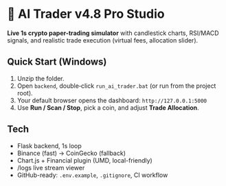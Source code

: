 # 🤖 AI Trader v4.8 Pro Studio

**Live 1s crypto paper-trading simulator** with candlestick charts, RSI/MACD signals, and realistic trade execution (virtual fees, allocation slider).

## Quick Start (Windows)
1. Unzip the folder.
2. Open `backend`, double‑click `run_ai_trader.bat` (or run from the project root).
3. Your default browser opens the dashboard: `http://127.0.0.1:5000`
4. Use **Run / Scan / Stop**, pick a coin, and adjust **Trade Allocation**.

## Tech
- Flask backend, 1s loop
- Binance (fast) → CoinGecko (fallback)
- Chart.js + Financial plugin (UMD, local-friendly)
- /logs live stream viewer
- GitHub-ready: `.env.example`, `.gitignore`, CI workflow
